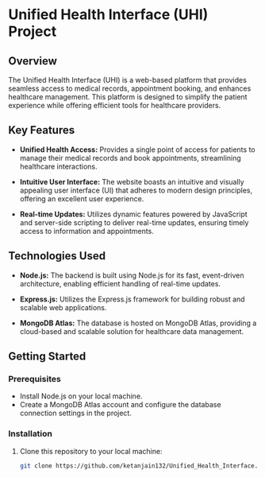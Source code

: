 # Unified Health Interface (UHI) Project

## Overview

The Unified Health Interface (UHI) is a web-based platform that provides seamless access to medical records, appointment booking, and enhances healthcare management. This platform is designed to simplify the patient experience while offering efficient tools for healthcare providers.

## Key Features

- **Unified Health Access:** Provides a single point of access for patients to manage their medical records and book appointments, streamlining healthcare interactions.

- **Intuitive User Interface:** The website boasts an intuitive and visually appealing user interface (UI) that adheres to modern design principles, offering an excellent user experience.

- **Real-time Updates:** Utilizes dynamic features powered by JavaScript and server-side scripting to deliver real-time updates, ensuring timely access to information and appointments.

## Technologies Used

- **Node.js:** The backend is built using Node.js for its fast, event-driven architecture, enabling efficient handling of real-time updates.

- **Express.js:** Utilizes the Express.js framework for building robust and scalable web applications.

- **MongoDB Atlas:** The database is hosted on MongoDB Atlas, providing a cloud-based and scalable solution for healthcare data management.

## Getting Started

### Prerequisites

- Install Node.js on your local machine.
- Create a MongoDB Atlas account and configure the database connection settings in the project.

### Installation

1. Clone this repository to your local machine:
   ```bash
   git clone https://github.com/ketanjain132/Unified_Health_Interface.git

